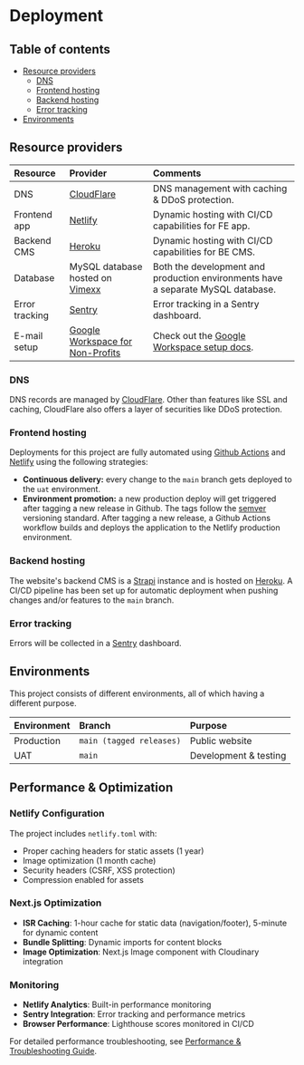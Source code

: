 # Deployment

## Table of contents

- [Resource providers](#resource-providers)
  - [DNS](#dns)
  - [Frontend hosting](#frontend-hosting)
  - [Backend hosting](#backend-hosting)
  - [Error tracking](#error-tracking)
- [Environments](#environments)

## Resource providers

| Resource       | Provider                                                          | Comments                                                                         |
| :------------- | :---------------------------------------------------------------- | :------------------------------------------------------------------------------- |
| DNS            | [CloudFlare](https://www.cloudflare.com/)                         | DNS management with caching & DDoS protection.                                   |
| Frontend app   | [Netlify](https://www.netlify.app)                                | Dynamic hosting with CI/CD capabilities for FE app.                              |
| Backend CMS    | [Heroku](https://www.heroku.com)                                  | Dynamic hosting with CI/CD capabilities for BE CMS.                              |
| Database       | MySQL database hosted on [Vimexx](https://www.vimexx.be/)         | Both the development and production environments have a separate MySQL database. |
| Error tracking | [Sentry](https://www.sentry.com)                                  | Error tracking in a Sentry dashboard.                                            |
| E-mail setup   | [Google Workspace for Non-Profits](https://workspace.google.com/) | Check out the [Google Workspace setup docs](/documentation/google-workspace.md). |

### DNS

DNS records are managed by [CloudFlare](https://www.cloudflare.com). Other than features like SSL and caching, CloudFlare also offers a layer of securities like DDoS protection.

### Frontend hosting

Deployments for this project are fully automated using [Github Actions](https://github.com/features/actions) and [Netlify](https://www.netlify.com/) using the following strategies:

- **Continuous delivery:** every change to the `main` branch gets deployed to the `uat` environment.
- **Environment promotion:** a new production deploy will get triggered after tagging a new release in Github. The tags follow the [semver](https://semver.org/) versioning standard. After tagging a new release, a Github Actions workflow builds and deploys the application to the Netlify production environment.

### Backend hosting

The website's backend CMS is a [Strapi](https://www.strapi.io) instance and is hosted on [Heroku](https://www.heroku.com). A CI/CD pipeline has been set up for automatic deployment when pushing changes and/or features to the `main` branch.

### Error tracking

Errors will be collected in a [Sentry](https://www.sentry.com) dashboard.

## Environments

This project consists of different environments, all of which having a different purpose.

| Environment | Branch                   | Purpose               |
| :---------- | :----------------------- | :-------------------- |
| Production  | `main (tagged releases)` | Public website        |
| UAT         | `main`                   | Development & testing |

## Performance & Optimization

### Netlify Configuration

The project includes `netlify.toml` with:

- Proper caching headers for static assets (1 year)
- Image optimization (1 month cache)
- Security headers (CSRF, XSS protection)
- Compression enabled for assets

### Next.js Optimization

- **ISR Caching**: 1-hour cache for static data (navigation/footer), 5-minute for dynamic content
- **Bundle Splitting**: Dynamic imports for content blocks
- **Image Optimization**: Next.js Image component with Cloudinary integration

### Monitoring

- **Netlify Analytics**: Built-in performance monitoring
- **Sentry Integration**: Error tracking and performance metrics
- **Browser Performance**: Lighthouse scores monitored in CI/CD

For detailed performance troubleshooting, see [Performance & Troubleshooting Guide](./performance-troubleshooting.md).
